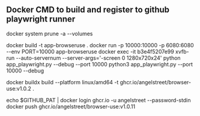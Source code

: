 ## Docker CMD to build and register to github playwright runner

docker system prune -a --volumes

docker build -t app-browseruse .
docker run -p 10000:10000 -p 6080:6080 --env PORT=10000 app-browseruse
docker exec -it b3e4f5207e99 xvfb-run --auto-servernum --server-args='-screen 0 1280x720x24' python app_playwright.py --debug --port 10000
python3 app_playwright.py --port 10000 --debug


docker buildx build --platform linux/amd64 -t ghcr.io/angelstreet/browser-use:v1.0.2 .

echo $GITHUB_PAT | docker login ghcr.io -u angelstreet --password-stdin
docker push ghcr.io/angelstreet/browser-use:v1.0.11

